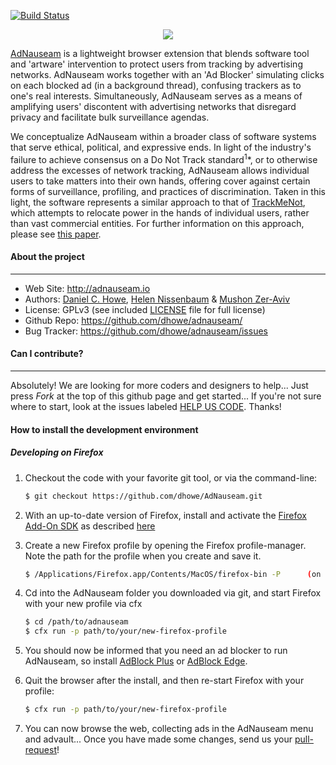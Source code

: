 [![Build Status](https://travis-ci.org/CyrusSUEN/AdNauseam.svg)](https://travis-ci.org/CyrusSUEN/AdNauseam)
<div align="center">
  <a href="http://ADNAUSEAM.io">
    <img src="https://rednoise.org/adnauseam/logo.png"/>
  </a>
</div>

[AdNauseam](http://adnauseam.io) is a lightweight browser extension that blends software tool and 'artware' intervention to protect users from tracking by advertising networks. AdNauseam works together with an 'Ad Blocker' simulating clicks on each blocked ad (in a background thread), confusing trackers as to one's real interests. Simultaneously, AdNauseam serves as a means of amplifying users' discontent with advertising networks that disregard privacy and facilitate bulk surveillance agendas.

We conceptualize AdNauseam within a broader class of software systems that serve ethical, political, and expressive ends. In light of the industry's failure to achieve consensus on a Do Not Track standard<sup>1</sup>*, or to otherwise address the excesses of network tracking,  AdNauseam allows individual users to take matters into their own hands, offering cover against certain forms of surveillance, profiling, and practices of discrimination. Taken in this light, the software represents a similar approach to that of <a href="http://cs.nyu.edu/trackmenot" target="_blank">TrackMeNot</a>, which attempts to relocate power in the hands of individual users, rather than vast commercial entities. For further information on this approach, please see <a href="http://cs.nyu.edu/trackmenot/TMN-Howe-Niss08-ch23.pdf" target="_blank">this paper</a>.

#### About the project
--------

* Web Site:         http://adnauseam.io
* Authors:          [Daniel C. Howe](http://rednoise.org/daniel), [Helen Nissenbaum](https://www.nyu.edu/projects/nissenbaum/) & [Mushon Zer-Aviv](http://mushon.com)
* License:          GPLv3 (see included [LICENSE](https://github.com/dhowe/AdNauseam/blob/master/LICENSE) file for full license)
* Github Repo:      https://github.com/dhowe/adnauseam/
* Bug Tracker:      https://github.com/dhowe/adnauseam/issues


#### Can I contribute?
--------
Absolutely! We are looking for more coders and designers to help... Just press *Fork* at the top of this github page and get started...
If you're not sure where to start, look at the issues labeled [HELP US CODE](https://github.com/dhowe/AdNauseam/labels/HELP-US-CODE). Thanks!



#### How to install the development environment

##### Developing on Firefox

1. Checkout the code with your favorite git tool, or via the command-line: 

    ```bash
    $ git checkout https://github.com/dhowe/AdNauseam.git
    ```

2. With an up-to-date version of Firefox, install and activate the [Firefox Add-On SDK](https://developer.mozilla.org/en-US/Add-ons/SDK/Tutorials/Installation) as described [here](https://developer.mozilla.org/en-US/Add-ons/SDK/Tutorials/Installation)

3. Create a new Firefox profile by opening the Firefox profile-manager. Note the path for the profile when you create and save it.

    ```bash
    $ /Applications/Firefox.app/Contents/MacOS/firefox-bin -P      (on OSX)
    ```
    
4. Cd into the AdNauseam folder you downloaded via git, and start Firefox with your new profile via cfx

    ```bash
    $ cd /path/to/adnauseam
    $ cfx run -p path/to/your/new-firefox-profile
    ```

5. You should now be informed that you need an ad blocker to run AdNauseam, so install [AdBlock Plus](https://addons.mozilla.org/en-US/firefox/addon/adblock-plus/) or [AdBlock Edge](https://addons.mozilla.org/en-Us/firefox/addon/adblock-edge/).

6. Quit the browser after the install, and then re-start Firefox with your profile:
    
    ```bash    
    $ cfx run -p path/to/your/new-firefox-profile
    ```

7. You can now browse the web, collecting ads in the AdNauseam menu and advault... Once you have made some changes, send us your [pull-request](https://help.github.com/articles/creating-a-pull-request/)! 
